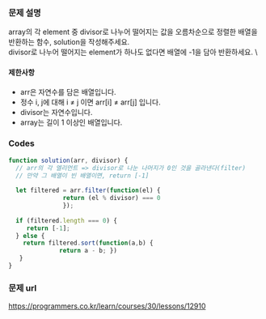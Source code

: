 ### 문제 설명

array의 각 element 중 divisor로 나누어 떨어지는 값을 오름차순으로 정렬한 배열을 반환하는 함수, solution을 작성해주세요. \
divisor로 나누어 떨어지는 element가 하나도 없다면 배열에 -1을 담아 반환하세요. \

#### 제한사항
- arr은 자연수를 담은 배열입니다.
- 정수 i, j에 대해 i ≠ j 이면 arr[i] ≠ arr[j] 입니다.
- divisor는 자연수입니다.
- array는 길이 1 이상인 배열입니다.

### Codes

```js
function solution(arr, divisor) {
  // arr의 각 엘리먼트 => divisor로 나눈 나머지가 0인 것을 골라낸다(filter)
  // 만약 그 배열이 빈 배열이면, return [-1]
    
  let filtered = arr.filter(function(el) {
               return (el % divisor) === 0
               });
    
  if (filtered.length === 0) {
     return [-1];
  } else {
    return filtered.sort(function(a,b) {
              return a - b; })  
   }
}
```

### 문제 url
https://programmers.co.kr/learn/courses/30/lessons/12910
